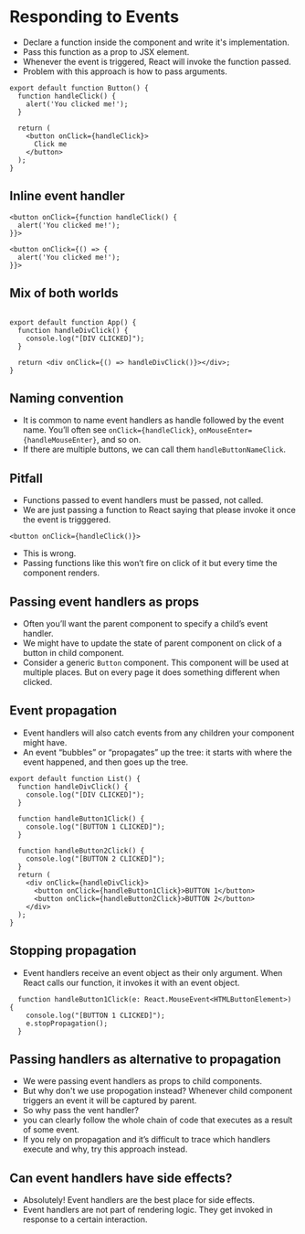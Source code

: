 # Responding to Events

- Declare a function inside the component and write it's implementation.
- Pass this function as a prop to JSX element.
- Whenever the event is triggered, React will invoke the function passed.
- Problem with this approach is how to pass arguments.

```tsx
export default function Button() {
  function handleClick() {
    alert('You clicked me!');
  }

  return (
    <button onClick={handleClick}>
      Click me
    </button>
  );
}

```

## Inline event handler

```tsx
<button onClick={function handleClick() {
  alert('You clicked me!');
}}>

<button onClick={() => {
  alert('You clicked me!');
}}>
```

## Mix of both worlds

```tsx

export default function App() {
  function handleDivClick() {
    console.log("[DIV CLICKED]");
  }

  return <div onClick={() => handleDivClick()}></div>;
}
```

## Naming convention

- It is common to name event handlers as handle followed by the event name. You’ll often see `onClick={handleClick}`, `onMouseEnter={handleMouseEnter}`, and so on.
- If there are multiple buttons, we can call them `handleButtonNameClick`.


## Pitfall

- Functions passed to event handlers must be passed, not called.
- We are just passing a function to React saying that please invoke it once the event is trigggered.

```tsx
<button onClick={handleClick()}>
```

- This is wrong.
- Passing functions like this won’t fire on click of it but every time the component renders.


## Passing event handlers as props 

- Often you’ll want the parent component to specify a child’s event handler.
- We might have to update the state of parent component on click of a button in child component.
- Consider a generic `Button` component. This component will be used at multiple places. But on every page it does something different when clicked. 


## Event propagation 

- Event handlers will also catch events from any children your component might have.
- An event “bubbles” or “propagates” up the tree: it starts with where the event happened, and then goes up the tree.

```tsx
export default function List() {
  function handleDivClick() {
    console.log("[DIV CLICKED]");
  }

  function handleButton1Click() {
    console.log("[BUTTON 1 CLICKED]");
  }

  function handleButton2Click() {
    console.log("[BUTTON 2 CLICKED]");
  }
  return (
    <div onClick={handleDivClick}>
      <button onClick={handleButton1Click}>BUTTON 1</button>
      <button onClick={handleButton2Click}>BUTTON 2</button>
    </div>
  );
}

```

## Stopping propagation 

- Event handlers receive an event object as their only argument. When React calls our function, it invokes it with an event object.

```tsx
  function handleButton1Click(e: React.MouseEvent<HTMLButtonElement>) {
    console.log("[BUTTON 1 CLICKED]");
    e.stopPropagation();
  }
```

## Passing handlers as alternative to propagation 

- We were passing event handlers as props to child components.
- But why don't we use propogation instead? Whenever child component triggers an event it will be captured by parent.
- So why pass the vent handler?
- you can clearly follow the whole chain of code that executes as a result of some event.
- If you rely on propagation and it’s difficult to trace which handlers execute and why, try this approach instead.


## Can event handlers have side effects? 

- Absolutely! Event handlers are the best place for side effects.
- Event handlers are not part of rendering logic. They get invoked in response to a certain interaction.
